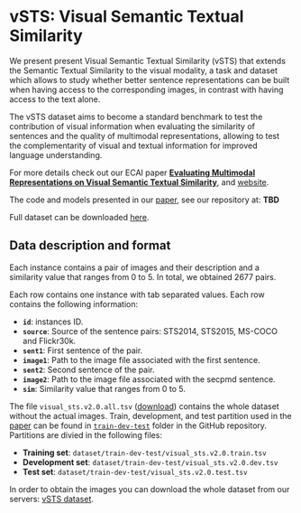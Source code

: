 # __vSTS__: Visual Semantic Textual Similarity

We present present Visual Semantic Textual Similarity (vSTS) that
extends the Semantic Textual Similarity to the visual modality, a task
and dataset which allows to study whether better sentence
representations can be built when having access to the corresponding
images, in contrast with having access to the text alone.

The vSTS dataset aims to become a standard benchmark to test the
contribution of visual information when evaluating the similarity of
sentences and the quality of multimodal representations, allowing to
test the complementarity of visual and textual information for
improved language understanding.


For more details check out our ECAI paper [__Evaluating Multimodal
Representations on Visual Semantic Textual
Similarity__](https://oierldl.github.io/vsts/paper/ECAI_2020___vSTS.pdf),
and [website](https://oierldl.github.io/vsts/).

The code and models presented in our [paper](https://oierldl.github.io/vsts/paper/ECAI_2020___vSTS.pdf), see our repository at: **TBD**

Full dataset can be downloaded [here](http://ixa2.si.ehu.eus/~jibloleo/visual_sts.v2.0.tar.gz).


## Data description and format

Each instance contains a pair of images and their description and a
similarity value that ranges from 0 to 5. In total, we obtained 2677
pairs.

Each row contains one instance with tab separated values. Each row
contains the following information:

- **``id``**: instances ID.
- **``source``**: Source of the sentence pairs: STS2014, STS2015, MS-COCO and Flickr30k.
- **``sent1``**: First sentence of the pair.
- **``image1``**: Path to the image file associated with the first sentence.
- **``sent2``**: Second sentence of the pair.
- **``image2``**: Path to the image file associated with the secpmd sentence.
- **``sim``**: Similarity value that ranges from 0 to 5. 


The file ``visual_sts.v2.0.all.tsv`` ([download](https://github.com/oierldl/vsts/visual_sts.v2.0.all.tsv)) contains the whole
dataset without the actual images. Train, development, and test
partition used in the
[paper]((https://oierldl.github.io/vsts/paper/ECAI_2020___vSTS.pdf))
can be found in [``train-dev-test``](https://oierldl.github.io/vsts/dataset/train-dev-test) folder in the GitHub
repository. Partitions are divied in the following files:

- **Training set**: ``dataset/train-dev-test/visual_sts.v2.0.train.tsv``
- **Development set**: ``dataset/train-dev-test/visual_sts.v2.0.dev.tsv``
- **Test set**: ``dataset/train-dev-test/visual_sts.v2.0.test.tsv``

In
order to obtain the images you can download the whole dataset from our
servers: [vSTS
dataset](http://ixa2.si.ehu.eus/~jibloleo/visual_sts.v2.0.tar.gz).

